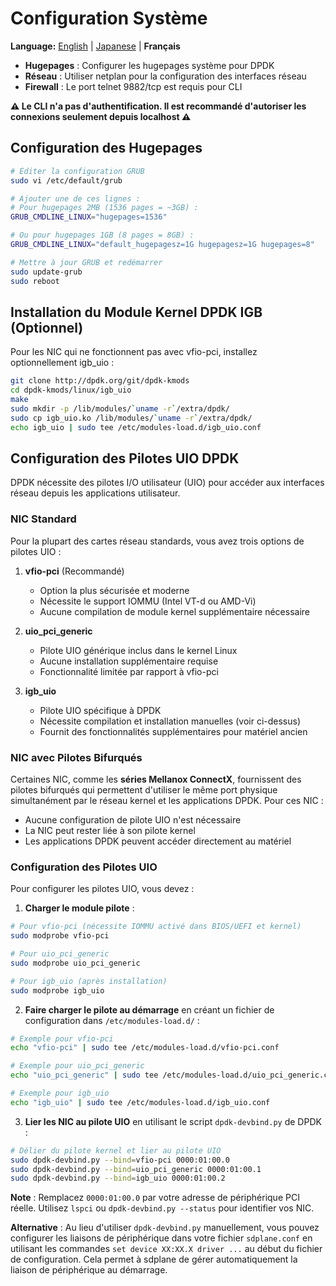 # Configuration Système

**Language:** [English](../en/system-configuration.md) | [Japanese](../ja/system-configuration.md) | **Français**

- **Hugepages** : Configurer les hugepages système pour DPDK
- **Réseau** : Utiliser netplan pour la configuration des interfaces réseau
- **Firewall** : Le port telnet 9882/tcp est requis pour CLI

**⚠️ Le CLI n'a pas d'authentification. Il est recommandé d'autoriser les connexions seulement depuis localhost ⚠️**

## Configuration des Hugepages
```bash
# Éditer la configuration GRUB
sudo vi /etc/default/grub

# Ajouter une de ces lignes :
# Pour hugepages 2MB (1536 pages = ~3GB) :
GRUB_CMDLINE_LINUX="hugepages=1536"

# Ou pour hugepages 1GB (8 pages = 8GB) :
GRUB_CMDLINE_LINUX="default_hugepagesz=1G hugepagesz=1G hugepages=8"

# Mettre à jour GRUB et redémarrer
sudo update-grub
sudo reboot
```

## Installation du Module Kernel DPDK IGB (Optionnel)

Pour les NIC qui ne fonctionnent pas avec vfio-pci, installez optionnellement igb_uio :

```bash
git clone http://dpdk.org/git/dpdk-kmods
cd dpdk-kmods/linux/igb_uio
make
sudo mkdir -p /lib/modules/`uname -r`/extra/dpdk/
sudo cp igb_uio.ko /lib/modules/`uname -r`/extra/dpdk/
echo igb_uio | sudo tee /etc/modules-load.d/igb_uio.conf
```

## Configuration des Pilotes UIO DPDK

DPDK nécessite des pilotes I/O utilisateur (UIO) pour accéder aux interfaces réseau depuis les applications utilisateur.

### NIC Standard

Pour la plupart des cartes réseau standards, vous avez trois options de pilotes UIO :

1. **vfio-pci** (Recommandé)
   - Option la plus sécurisée et moderne
   - Nécessite le support IOMMU (Intel VT-d ou AMD-Vi)
   - Aucune compilation de module kernel supplémentaire nécessaire

2. **uio_pci_generic**
   - Pilote UIO générique inclus dans le kernel Linux
   - Aucune installation supplémentaire requise
   - Fonctionnalité limitée par rapport à vfio-pci

3. **igb_uio**
   - Pilote UIO spécifique à DPDK
   - Nécessite compilation et installation manuelles (voir ci-dessus)
   - Fournit des fonctionnalités supplémentaires pour matériel ancien

### NIC avec Pilotes Bifurqués

Certaines NIC, comme les **séries Mellanox ConnectX**, fournissent des pilotes bifurqués qui permettent d'utiliser le même port physique simultanément par le réseau kernel et les applications DPDK. Pour ces NIC :

- Aucune configuration de pilote UIO n'est nécessaire
- La NIC peut rester liée à son pilote kernel
- Les applications DPDK peuvent accéder directement au matériel

### Configuration des Pilotes UIO

Pour configurer les pilotes UIO, vous devez :

1. **Charger le module pilote** :
```bash
# Pour vfio-pci (nécessite IOMMU activé dans BIOS/UEFI et kernel)
sudo modprobe vfio-pci

# Pour uio_pci_generic
sudo modprobe uio_pci_generic

# Pour igb_uio (après installation)
sudo modprobe igb_uio
```

2. **Faire charger le pilote au démarrage** en créant un fichier de configuration dans `/etc/modules-load.d/` :
```bash
# Exemple pour vfio-pci
echo "vfio-pci" | sudo tee /etc/modules-load.d/vfio-pci.conf

# Exemple pour uio_pci_generic
echo "uio_pci_generic" | sudo tee /etc/modules-load.d/uio_pci_generic.conf

# Exemple pour igb_uio
echo "igb_uio" | sudo tee /etc/modules-load.d/igb_uio.conf
```

3. **Lier les NIC au pilote UIO** en utilisant le script `dpdk-devbind.py` de DPDK :
```bash
# Délier du pilote kernel et lier au pilote UIO
sudo dpdk-devbind.py --bind=vfio-pci 0000:01:00.0
sudo dpdk-devbind.py --bind=uio_pci_generic 0000:01:00.1
sudo dpdk-devbind.py --bind=igb_uio 0000:01:00.2
```

**Note** : Remplacez `0000:01:00.0` par votre adresse de périphérique PCI réelle. Utilisez `lspci` ou `dpdk-devbind.py --status` pour identifier vos NIC.

**Alternative** : Au lieu d'utiliser `dpdk-devbind.py` manuellement, vous pouvez configurer les liaisons de périphérique dans votre fichier `sdplane.conf` en utilisant les commandes `set device XX:XX.X driver ...` au début du fichier de configuration. Cela permet à sdplane de gérer automatiquement la liaison de périphérique au démarrage.